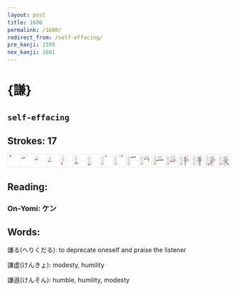 ```yaml
---
layout: post
title: 1600
permalink: /1600/
redirect_from: /self-effacing/
pre_kanji: 1599
nex_kanji: 1601
---
```


# {謙}

## `self-effacing`

## Strokes: 17

<div class="stroke"><img src="../images/E8AC99.png" /></div>

## Reading:

### On-Yomi: ケン

## Words:

謙る(へりくだる): to deprecate oneself and praise the listener

謙虚(けんきょ): modesty, humility

謙遜(けんそん): humble, humility, modesty
